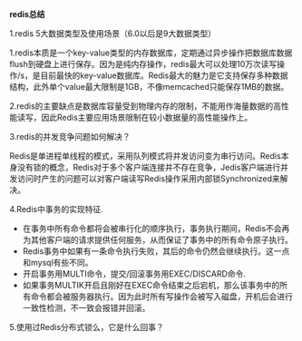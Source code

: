 **redis总结**

1.redis 5大数据类型及使用场景（6.0以后是9大数据类型）













1.redis本质是一个key-value类型的内存数据库，定期通过异步操作把数据库数据flush到硬盘上进行保存。因为是纯内存操作，redis最大可以处理10万次读写操作/s，是目前最快的key-value数据库。Redis最大的魅力是它支持保存多种数据结构，此外单个value最大限制是1GB，不像memcached只能保存1MB的数据。

2.redis的主要缺点是数据库容量受到物理内存的限制，不能用作海量数据的高性能读写，因此Redis主要应用场景限制在较小数据量的高性能操作上。

3.redis的并发竞争问题如何解决？

​	Redis是单进程单线程的模式，采用队列模式将并发访问变为串行访问。Redis本身没有锁的概念，Redis对于多个客户端连接并不存在竞争，Jedis客户端进行并发访问时产生的问题可以对客户端读写Redis操作采用内部锁Synchronized来解决。

4.Redis中事务的实现特征.

- 在事务中所有命令都将会被串行化的顺序执行，事务执行期间，Redis不会再为其他客户端的请求提供任何服务，从而保证了事务中的所有命令原子执行。
- Redis事务中如果有一条命令执行失败，其后的命令仍然会继续执行。这一点和mysql有些不同。
- 开启事务用MULTI命令，提交/回滚事务用EXEC/DISCARD命令.
- 如果事务MULTIK开启且刚好在EXEC命令结束之后宕机，那么该事务中的所有命令都会被服务器执行。因为此时所有写操作会被写入磁盘，开机后会进行一致性检测，不一致会报错并回滚。

5.使用过Redis分布式锁么，它是什么回事？


